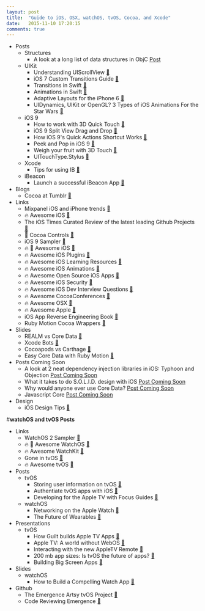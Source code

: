 ```yaml
---
layout: post
title:  "Guide to iOS, OSX, watchOS, tvOS, Cocoa, and Xcode"
date:   2015-11-10 17:20:15
comments: true
---
```


- Posts
    - Structures
        - A look at a long list of data structures in ObjC [Post](http://itshenry.com/2015/11/05/nshash-nsmap.html)
    - UIKit 
        - Understanding UIScrollView [:link:](http://oleb.net/blog/2014/04/understanding-uiscrollview/)
        - iOS 7 Custom Transitions Guide [:link:](https://www.captechconsulting.com/blogs/ios-7-tutorial-series-custom-navigation-transitions--more)
        - Transitions in Swift [:link:](http://mathewsanders.com/interactive-transitions-in-swift/)
        - Animations in Swift [:link:](http://mathewsanders.com/animations-in-swift-part-two/)
        - Adaptive Layouts for the iPhone 6 [:link:](http://mathewsanders.com/designing-adaptive-layouts-for-iphone-6-plus/)
        - UIDynamics, UIKit or OpenGL? 3 Types of iOS Animations For the Star Wars [:link:](https://yalantis.com/blog/uidynamics-uikit-or-opengl-3-types-of-ios-animations-for-the-star-wars/?utm_campaign=iOS%2BDev%2BWeekly&utm_medium=web&utm_source=iOS_Dev_Weekly_Issue_221)
    - iOS 9
        - How to work with 3D Quick Touch [:link:](http://useyourloaf.com/blog/adding-3d-touch-quick-actions.html)
        - iOS 9 Split View Drag and Drop [:link:](http://blog.mikeswanson.com/post/130420781424/split-view-drag-and-drop)
        - How iOS 9's Quick Actions Shortcut Works [:link:](http://www.stringcode.co.uk/add-ios-9s-quick-actions-shortcut-support-in-15-minutes-right-now/?utm_campaign=This%2BWeek%2Bin%2BSwift&utm_medium=email&utm_source=This_Week_in_Swift_54)
        - Peek and Pop in iOS 9 [:link:](http://krakendev.io/peek-pop/?utm_campaign=iOS%2BDev%2BWeekly&utm_medium=email&utm_source=iOS_Dev_Weekly_Issue_219)
        - Weigh your fruit with 3D Touch [:link:](http://flexmonkey.blogspot.com/2015/10/the-plum-o-meter-weighing-plums-using.html?utm_campaign=This%2BWeek%2Bin%2BSwift&utm_medium=email&utm_source=This_Week_in_Swift_59)
        - UITouchType.Stylus [:link:](http://www.russbishop.net/uitouchtypestylus?utm_campaign=iOS%2BDev%2BWeekly&utm_medium=email&utm_source=iOS_Dev_Weekly_Issue_225)
    - Xcode
        - Tips for using IB [:link:](http://merowing.info/2015/11/tips-for-interface-builder/)
    - iBeacon
        - Launch a successful iBeacon App [:link:](http://www.vektordigital.com/2015/11/16/crafting-and-launching-successful-beacon-apps/?utm_campaign=iOS%2BDev%2BWeekly&utm_medium=email&utm_source=iOS_Dev_Weekly_Issue_225)
- Blogs
    - Cocoa at Tumblr [:link:](http://cocoa.tumblr.com/)
- Links
    - Mixpanel iOS and iPhone trends [:link:](https://mixpanel.com/trends/#report/iphone_models)
    - :fire: Awesome iOS [:link:](https://github.com/vsouza/awesome-ios)
    - The iOS Times Curated Review of the latest leading Github Projects [:link:](http://theiostimes.com/)
    - :raised_hands: Cocoa Controls [:link:](https://www.cocoacontrols.com/)
    - iOS 9 Sampler [:link:](https://github.com/shu223/iOS-9-Sampler)
    - :fire: :raised_hands: Awesome iOS [:link:](https://github.com/vsouza/awesome-ios)
    - :fire: Awesome iOS Plugins [:link:](https://github.com/sanketfirodiya/awesome-ios-plugins)
    - :fire: Awesome iOS Learning Resources [:link:](https://github.com/sanketfirodiya/iOS-learning-resources)
    - :fire: Awesome iOS Animations [:link:](https://github.com/sxyx2008/awesome-ios-animation)
    - :fire: Awesome Open Source iOS Apps [:link:](https://github.com/dkhamsing/open-source-ios-apps)
    - :fire: Awesome iOS Security [:link:](https://github.com/ashishb/osx-and-ios-security-awesome)
    - :fire: Awesome iOS Dev Interview Questions [:link:](https://github.com/CameronBanga/iOS-Developer-and-Designer-Interview-Questions)
    - :fire: Awesome CocoaConferences [:link:](https://github.com/Lascorbe/CocoaConferences)
    - :fire: Awesome OSX [:link:](https://github.com/iCHAIT/awesome-osx)
    - :fire: Awesome Apple [:link:](https://github.com/joeljfischer/awesome-apple)
    - iOS App Reverse Engineering Book [:link:](https://github.com/iosre/iOSAppReverseEngineering/blob/master/iOSAppReverseEngineering.pdf)
    - Ruby Motion Cocoa Wrappers [:link:](https://github.com/rubymotion/BubbleWrap)
- Slides
    - REALM vs Core Data [:floppy_disk:](https://speakerdeck.com/joshuadutton/using-realm-for-data-persistence-a-comparison-with-core-data)
    - Xcode Bots [:floppy_disk:](https://speakerdeck.com/romainpouclet/cocoaheads-montreal-xcode-bots)
    - Cocoapods vs Carthage [:floppy_disk:](https://speakerdeck.com/romainpouclet/managing-your-dependencies-using-carthage)
    - Easy Core Data with Ruby Motion [:floppy_disk:](https://speakerdeck.com/styrmis/simpler-core-data-with-rubymotion)
- Posts Coming Soon
    - A look at 2 neat dependency injection libraries in iOS: Typhoon and Objection [Post Coming Soon]()
    - What it takes to do S.O.L.I.D. design with iOS [Post Coming Soon]()
    - Why would anyone ever use Core Data? [Post Coming Soon]()
    - Javascript Core [Post Coming Soon]()
- Design
  - iOS Design Tips [:link:](http://ramotion.github.io/iOS-design-tips/)


#**watchOS and tvOS Posts**
- Links
    - WatchOS 2 Sampler [:link:](https://github.com/shu223/watchOS-2-Sampler)
    - :fire: :raised_hands: Awesome WatchOS [:link:](https://github.com/yenchenlin1994/awesome-watchos)
    - :fire: Awesome WatchKit [:link:](https://github.com/sanketfirodiya/sample-watchkit-apps)
    - Gone in tvOS [:link:](https://gist.github.com/erica/d9b36c57500a6832ef7b)
    - :fire: Awesome tvOS [:link:](https://github.com/mbcrump/awesome-tvos/blob/master/README.md)
- Posts
    + tvOS
        + Storing user information on tvOS [:page_facing_up:](http://www.marisibrothers.com/2015/10/storing-your-data-on-tvos.html)
        + Authentiate tvOS apps with iOS [:page_facing_up:](https://github.com/rsattar/Voucher)
        + Developing for the Apple TV with Focus Guides [:page_facing_up:](http://blog.houzz.com/post/133536064443/developing-for-apple-tv-part-ii?utm_campaign=iOS%2BDev%2BWeekly&utm_medium=email&utm_source=iOS_Dev_Weekly_Issue_225)
    + watchOS
        + Networking on the Apple Watch [:page_facing_up:](https://felixha.wordpress.com/2015/07/07/apple-watch-networking-in-glance/?utm_campaign=This%2BWeek%2Bin%2BSwift&utm_medium=email&utm_source=This_Week_in_Swift_63)
        + The Future of Wearables [:page_facing_up:](http://helenvholmes.com/the-future-of-wearables/?utm_campaign=This%2BWeek%2Bin%2BSwift&utm_medium=email&utm_source=This_Week_in_Swift_63)
- Presentations
    - tvOS
        - How Guilt builds Apple TV Apps [:floppy_disk:](http://tech.gilt.com/tvos/2015/10/13/apple-tv-tvos-swift-development-focus-engine/)
        - Apple TV: A world without WebOS [:floppy_disk:](https://medium.com/bpxl-craft/apple-tv-a-world-without-webkit-5c428a64a6dd#.rdk3bnrqc)
        - Interacting with the new AppleTV Remote [:floppy_disk:](http://www.marisibrothers.com/2015/10/interacting-with-new-apple-tv-remote.html)
        - 200 mb app sizes: Is tvOS the future of apps? [:floppy_disk:](https://realm.io/news/is-tvos-the-future-of-apps/)
        - Building Big Screen Apps [:floppy_disk:](https://speakerdeck.com/neonichu/bring-your-apps-to-the-big-screen)
- Slides
    - watchOS
        - How to Build a Compelling Watch App [:floppy_disk:](http://www.kristinathai.com/wp-content/uploads/2014/09/Compelling-Watch-App.pdf)
- Github
    - The Emergence Artsy tvOS Project [:link:](https://github.com/artsy/Emergence/)
    - Code Reviewing Emergence [:link:](http://artsy.github.io/blog/2015/11/05/Emergence-Code-Review/)

